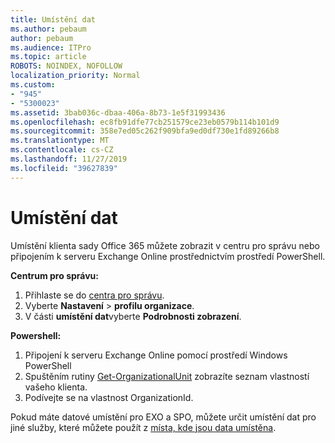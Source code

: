 ```yaml
---
title: Umístění dat
ms.author: pebaum
author: pebaum
ms.audience: ITPro
ms.topic: article
ROBOTS: NOINDEX, NOFOLLOW
localization_priority: Normal
ms.custom:
- "945"
- "5300023"
ms.assetid: 3bab036c-dbaa-406a-8b73-1e5f31993436
ms.openlocfilehash: ec8fb91dfe77cb251579ce23eb0579b114b101d9
ms.sourcegitcommit: 358e7ed05c262f909bfa9ed0df730e1fd89266b8
ms.translationtype: MT
ms.contentlocale: cs-CZ
ms.lasthandoff: 11/27/2019
ms.locfileid: "39627839"
---
```

# <a name="data-location"></a>Umístění dat

Umístění klienta sady Office 365 můžete zobrazit v centru pro správu nebo připojením k serveru Exchange Online prostřednictvím prostředí PowerShell.


**Centrum pro správu:**
1. Přihlaste se do [centra pro správu](https://admin.microsoft.com/Adminportal/Home).
2. Vyberte **Nastavení** > **profilu organizace**.
3. V části **umístění dat**vyberte **Podrobnosti zobrazení**.


**Powershell:**
1. Připojení k serveru Exchange Online pomocí prostředí Windows PowerShell
2. Spuštěním rutiny [Get-OrganizationalUnit](https://docs.microsoft.com/powershell/module/exchange/active-directory/get-organizationalunit) zobrazíte seznam vlastností vašeho klienta. 
3. Podívejte se na vlastnost OrganizationId.

Pokud máte datové umístění pro EXO a SPO, můžete určit umístění dat pro jiné služby, které můžete použít z [místa, kde jsou data umístěna](https://products.office.com/where-is-your-data-located).